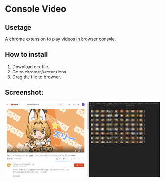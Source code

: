 # Console Video 

## Usetage
A chrome extension to play videos in browser console.

## How to install
1. Download crx file.
2. Go to chrome://extensions.
3. Drag the file to browser.

## Screenshot:
![demo](demo.jpg)
